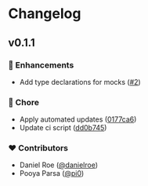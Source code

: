 # Changelog


## v0.1.1


### 🚀 Enhancements

- Add type declarations for mocks ([#2](https://github.com/unjs/mocked-exports/pull/2))

### 🏡 Chore

- Apply automated updates ([0177ca6](https://github.com/unjs/mocked-exports/commit/0177ca6))
- Update ci script ([dd0b745](https://github.com/unjs/mocked-exports/commit/dd0b745))

### ❤️ Contributors

- Daniel Roe ([@danielroe](https://github.com/danielroe))
- Pooya Parsa ([@pi0](https://github.com/pi0))

